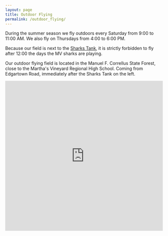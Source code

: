 ```yaml
---
layout: page
title: Outdoor Flying
permalink: /outdoor_flying/
---
```


During the summer season we fly outdoors every Saturday from 9:00 to 11:00 AM. We also fly on Thursdays from 4:00 to 6:00 PM.

Because our field is next to the [Sharks Tank](http://www.mvsharks.com), it is strictly forbidden to fly after 12:00 the days the MV sharks are playing.

Our outdoor flying field is located in the Manuel F. Correllus State Forest, close to the Martha's Vineyard Regional High School. Coming from Edgartown Road, immediately after the Sharks Tank on the left.

<iframe src="https://www.google.com/maps/embed?pb=!1m18!1m12!1m3!1d5984.156456492437!2d-70.5994578636776!3d41.41582048975454!2m3!1f0!2f0!3f0!3m2!1i1024!2i768!4f13.1!3m3!1m2!1s0x0%3A0x0!2zNDHCsDI0JzQ5LjEiTiA3MMKwMzUnNDguMCJX!5e0!3m2!1sen!2sus!4v1468027071180" frameborder="0" style="border:0;height:480px; width:100%;" allowfullscreen></iframe>
